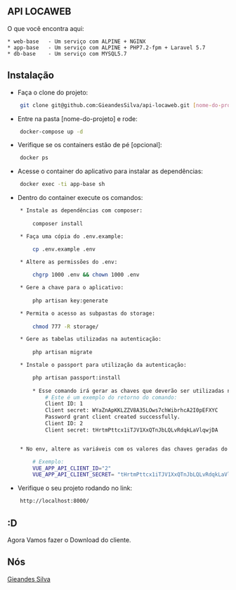 ## API LOCAWEB

O que você encontra aqui:
    
    * web-base   - Um serviço com ALPINE + NGINX
    * app-base   - Um serviço com ALPINE + PHP7.2-fpm + Laravel 5.7
    * db-base    - Um serviço com MYSQL5.7

## Instalação

* Faça o clone do projeto:

```bash
    git clone git@github.com:GieandesSilva/api-locaweb.git [nome-do-projeto]
```

* Entre na pasta [nome-do-projeto] e rode:

```bash
    docker-compose up -d
```

* Verifique se os containers estão de pé [opcional]:

```bash
    docker ps
```

* Acesse o container do aplicativo para instalar as dependências:

```bash
    docker exec -ti app-base sh
```
    
* Dentro do container execute os comandos:
    
```bash
    * Instale as dependências com composer:
    
        composer install

    * Faça uma cópia do .env.example:

        cp .env.example .env

    * Altere as permissões do .env:
    
        chgrp 1000 .env && chown 1000 .env

    * Gere a chave para o aplicativo:
    
        php artisan key:generate

    * Permita o acesso as subpastas do storage:
    
        chmod 777 -R storage/

    * Gere as tabelas utilizadas na autenticação:
    
        php artisan migrate

    * Instale o passport para utilização da autenticação:

        php artisan passport:install
        
        * Esse comando irá gerar as chaves que deverão ser utilizadas nos próximos passos, mantenha armazenados os valores em algum local.
            # Este é um exemplo do retorno do comando:
            Client ID: 1
            Client secret: WYaZnApKKLZZV8A35LOws7chWibrhcA2I0pEFXYC
            Password grant client created successfully.
            Client ID: 2
            Client secret: tHrtmPttcx1iTJV1XxQTnJbLQLvRdqkLaVlqwjDA


    * No env, altere as variáveis com os valores das chaves geradas do segundo cliente

        # Exemplo: 
        VUE_APP_API_CLIENT_ID="2"
        VUE_APP_API_CLIENT_SECRET= "tHrtmPttcx1iTJV1XxQTnJbLQLvRdqkLaVlqwjDA"
```

* Verifique o seu projeto rodando no link:

```bash
    http://localhost:8000/
```
            
## :D
Agora Vamos fazer o Download do cliente.

## Nós
[Gieandes Silva](http://gieandessilva.com)
